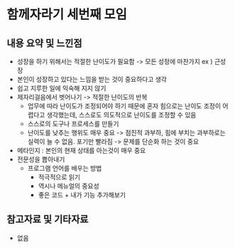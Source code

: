 # 함께자라기 세번째 모임

## 내용 요약 및 느낀점
- 성장을 하기 위해서는 적절한 난이도가 필요함 -> 모든 성정에 마찬가지 ex ) 근성장
- 본인이 성장하고 있다는 느낌을 받는 것이 중요하다고 생각
- 쉽고 지루한 일에 익숙해 지지 않기
- 제자리걸음에서 벗어나기 -> 적절한 난이도의 반복
  - 업무에 따라 난이도가 조정되어야 하기 때문에 혼자 힘으로는 난이도 조정이 어렵다고 생각했는데, 스스로도 의도적으로 난이도를 조정할 수 있음
  - 스스로의 도구나 프로세스를 만들기
  - 난이도를 낮추는 행위도 매우 중요 -> 점진적 과부하, 힘에 부치는 과부하로는 실력이 늘 수 없음. 포기만 빨라짐 -> 문제를 단순화 하는 것이 중요
- 메타인지 : 본인의 현재 상태를 아는것이 매우 중요
- 전문성을 쁍아내기
  - 프로그램 언어를 배우는 방법
    - 적극적으로 읽기
    - 역시나 메뉴얼의 중요성
    - 좋은 코드 + 내가 기능 추가해보기

## 참고자료 및 기타자료
- 없음